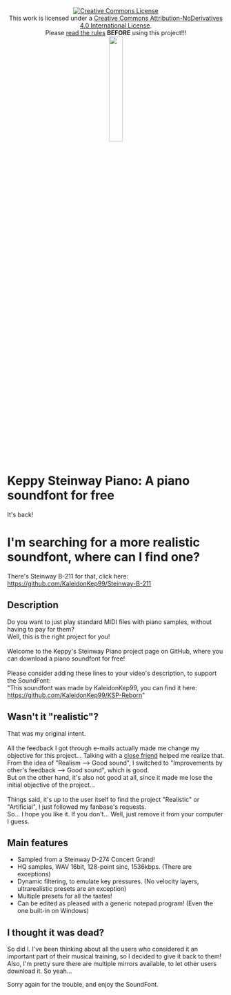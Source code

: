 <div align="center"><a rel="license" href="http://creativecommons.org/licenses/by-nd/4.0/"><img alt="Creative Commons License" style="border-width:0" src="https://i.creativecommons.org/l/by-nd/4.0/88x31.png" /></a><br />This work is licensed under a <a rel="license" href="http://creativecommons.org/licenses/by-nd/4.0/">Creative Commons Attribution-NoDerivatives 4.0 International License</a>.<br>Please <a href="#rules-for-the-use-of-this-project">read the rules</a> <b>BEFORE</b> using this project!!!</div>
<div align="center"><a rel="Donate" href="https://www.paypal.com/cgi-bin/webscr?cmd=_donations&business=prapapappo1999@gmail.com&lc=US&item_name=Donation&currency_code=USD&bn=PP-DonationsBF"><img width="25%" height="25%" src="http://www.pngall.com/wp-content/uploads/2016/05/PayPal-Donate-Button-PNG-Clipart.png"></a></div>

# Keppy Steinway Piano: A piano soundfont for free
It's back!

# I'm searching for a more realistic soundfont, where can I find one?
There's Steinway B-211 for that, click here: https://github.com/KaleidonKep99/Steinway-B-211

## Description
Do you want to just play standard MIDI files with piano samples, without having to pay for them?
<br>
Well, this is the right project for you!
<br><br>
Welcome to the Keppy's Steinway Piano project page on GitHub, where you can download a piano soundfont for free!
<br><br>
Please consider adding these lines to your video's description, to support the SoundFont:
<br>
"This soundfont was made by KaleidonKep99, you can find it here: https://github.com/KaleidonKep99/KSP-Reborn"

## Wasn't it "realistic"?
That was my original intent.
<br>
<br>
All the feedback I got through e-mails actually made me change my objective for this project... Talking with a [close friend](https://www.youtube.com/user/gingeas) helped me realize that.
<br>
From the idea of "Realism --> Good sound", I switched to "Improvements by other's feedback --> Good sound", which is good.
<br>
But on the other hand, it's also not good at all, since it made me lose the initial objective of the project...
<br>
<br>
Things said, it's up to the user itself to find the project "Realistic" or "Artificial", I just followed my fanbase's requests.
<br>
So... I hope you like it. If you don't... Well, just remove it from your computer I guess.

## Main features
- Sampled from a Steinway D-274 Concert Grand!
- HQ samples, WAV 16bit, 128-point sinc, 1536kbps. (There are exceptions)
- Dynamic filtering, to emulate key pressures. (No velocity layers, ultrarealistic presets are an exception)
- Multiple presets for all the tastes!
- Can be edited as pleased with a generic notepad program! (Even the one built-in on Windows)

## I thought it was dead?
So did I.
I've been thinking about all the users who considered it an important part of their musical training, so I decided to give it back to them!
Also, I'm pretty sure there are multiple mirrors available, to let other users download it. So yeah...

Sorry again for the trouble, and enjoy the SoundFont.